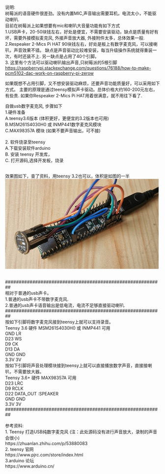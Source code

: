 
说明: <br/> 
    树莓派的语音硬件很差劲。没有内置MIC,声音输出需要耳机，电流太小，不能驱动喇叭. <br/> 
    目前在树莓派上如果想要有mic和喇叭大音量功能有如下方式 <br/> 
    1.USB声卡，20-50块钱左右，好处是便宜，不需要安装驱动，缺点是质量有好有坏，需要外接模拟麦克风, 外接声音放大器, 外接附件太多，总体效果一般. <br/> 
    2.Respeaker 2-Mics Pi HAT 90块钱左右，好处是板上有数字麦克风，可以接喇叭，声音效果不错。 缺点是声音驱动比较难安装，每当升级操作系统就得重装一次，有时还装不上. 另一缺点是占用了40个引脚。 <br/> 
    3. 这里有个方法可以驱动喇叭输出声音,只树莓派的5根引脚 https://raspberrypi.stackexchange.com/questions/76188/how-to-make-pcm5102-dac-work-on-raspberry-pi-zerow <br/>
    
    
如果既想不占用引脚，又不想安装驱动麻烦，还要声音功能质量好，可以采用如下方式。 主要的原理是通过teensy模拟声卡驱动。总体价格大约160-200元左右，有些贵. 如果你Respeaker 2-Mics Pi HAT用着很满意，就不用往下看了.<br/> 
     

自做usb数字麦克风, 步骤如下 <br/> 
1.硬件准备<br/>
   A.teensy3.6版本 (体积更好，更便宜的3.2版本也可用)<br/>
   B.MSM261S4030H0 或 INMP441数字麦克风模块<br/>
   C.MAX98357A 模块 (如果不要声音输出，可不接)<br/> <br/>
2. 软件烧录至teensy <br/>
    A.下载安装软件arduino<br/>
    B. 安装 teensy 开发库，<br/>
    C. 打开源码,选择开发板，烧录<br/>
<br/>
<p>
效果图如下，查了资料，用teensy 3.2也可以，体积是如图的一半<br/>
<img src= 'https://github.com/lixy123/usb_teensy_mic/blob/master/IMG_usb_mic.jpg?raw=true' />
</p>

  <br/>
  ########################################################## <br/>
  相对于普通的usb声卡。 <br/> 
  1.普通的usb声卡不带数字麦克风. <br/>
  2.普通的usb声卡语音输出是低电流，电流不足够直接驱动喇叭. <br/>
  ########################################################## <br/>
  按如下引脚将数字麦克风接到teensy上就可以支持录音。 <br/>
  Teensy 3.6 硬件 MSM261S4030H0 或 INMP441 可用 <br/>
  GND LR <br/>
  D23 WS <br/>
  D9  CK <br/>
  D13 DA <br/>
  GND GND <br/>
  3.3V 3V <br/>
  按如下引脚将声音处理模块接到teensy上就可以直接播放数字声音，直接接喇叭，不需要放大器。 <br/>
  Teensy 3.6+ 硬件 MAX98357A 可用 <br/>
  D23 LRC <br/>
  D9  RCLK <br/>
  D22 DATA_OUT :SPEAKER <br/>
  GND GND <br/>
  3.3V 3V <br/>
  ########################################################## <br/>
 <br/>
参考资料:<br/>
    1. Teensy 打造USB纯数字麦克风 (注：此处源码没有进行声音放大，录制的声音会很小)<br/>
    https://zhuanlan.zhihu.com/p/53880083<br/>
    2. teensy 官网<br/>
    https://www.pjrc.com/store/index.html<br/>
    3.arduino 论坛<br/>
    https://www.arduino.cn/<br/>
